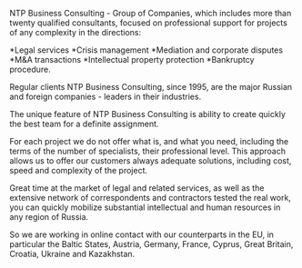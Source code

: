 NTP Business Consulting - Group of Companies, which includes more than twenty qualified consultants, 
focused on professional support for projects of any complexity in the directions:

*Legal services
*Crisis management
*Mediation and corporate disputes
*M&A transactions
*Intellectual property protection
*Bankruptcy procedure.

Regular clients NTP Business Consulting, since 1995, are the major Russian
and foreign companies - leaders in their industries.

The unique feature of NTP Business Consulting is ability to create quickly the best team for a definite assignment.

For each project we do not offer what is, and what you need, including the terms of the number of specialists, 
their professional level. This approach allows us to offer our customers always adequate solutions, including cost, 
speed and complexity of the project.

Great time at the market of legal and related services, as well as the extensive network
of correspondents and contractors tested the real work, you can quickly mobilize substantial
intellectual and human resources in any region of Russia.

So we are working in online contact with our counterparts in the EU, in particular
the Baltic States, Austria, Germany, France, Cyprus, Great Britain, Croatia, Ukraine and Kazakhstan.
